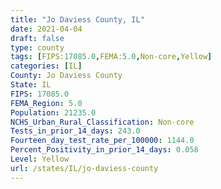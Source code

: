 ```yaml
---
title: "Jo Daviess County, IL"
date: 2021-04-04
draft: false
type: county
tags: [FIPS:17085.0,FEMA:5.0,Non-core,Yellow]
categories: [IL]
County: Jo Daviess County
State: IL
FIPS: 17085.0
FEMA_Region: 5.0
Population: 21235.0
NCHS_Urban_Rural_Classification: Non-core
Tests_in_prior_14_days: 243.0
Fourteen_day_test_rate_per_100000: 1144.0
Percent_Positivity_in_prior_14_days: 0.058
Level: Yellow
url: /states/IL/jo-daviess-county
---
```



